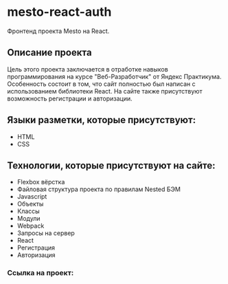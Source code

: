# mesto-react-auth
Фронтенд проекта Mesto на React.

## Описание проекта
Цель этого проекта заключается в отработке навыков программирования на курсе "Веб-Разработчик" от Яндекс Практикума. Особенность состоит в том, что сайт полностью был написан с использованием библиотеки React. На сайте также присутствуют возможность регистрации и авторизации.


## Языки разметки, которые присутствуют:

- HTML
- CSS

## Технологии, которые присутствуют на сайте:

- Flexbox вёрстка
- Файловая структура проекта по правилам Nested БЭМ
- Javascript
- Объекты
- Классы
- Модули
- Webpack
- Запросы на сервер
- React
- Регистрация
- Авторизация

### Ссылка на проект:

